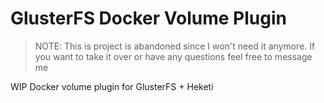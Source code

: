 # GlusterFS Docker Volume Plugin

> NOTE: This is project is abandoned since I won't need it anymore. If you want to take it over or have any questions feel free to message me

WIP Docker volume plugin for GlusterFS + Heketi